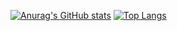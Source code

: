 [![Anurag's GitHub stats](https://github-readme-stats.vercel.app/api?username=IvanTsukei&count_private=true&theme=tokyonight&show_icons=true)](https://github.com/anuraghazra/github-readme-stats) 
[![Top Langs](https://github-readme-stats.vercel.app/api/top-langs/?username=IvanTsukei)](https://github.com/anuraghazra/github-readme-stats)


<!--
**IvanTsukei/IvanTsukei** is a ✨ _special_ ✨ repository because its `README.md` (this file) appears on your GitHub profile.

Here are some ideas to get you started:

- 🔭 I’m currently working on ...
- 🌱 I’m currently learning ...
- 👯 I’m looking to collaborate on ...
- 🤔 I’m looking for help with ...
- 💬 Ask me about ...
- 📫 How to reach me: ...
- 😄 Pronouns: ...
- ⚡ Fun fact: ...
-->
